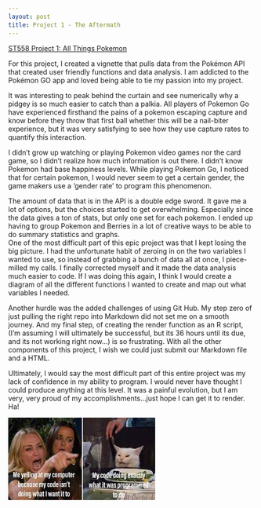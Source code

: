 ```yaml
---
layout: post
title: Project 1 - The Aftermath
---
```

[ST558 Project 1: All Things Pokemon](https://kramey4321.github.io/ST558proj1/)

For this project, I created a vignette that pulls data from the Pokémon API that created user friendly functions and data analysis.  I am addicted to the Pokémon GO app and loved being able to tie my passion into my project.  

It was interesting to peak behind the curtain and see numerically why a pidgey is so much easier to catch than a palkia.  All players of Pokemon Go have experienced firsthand the pains of a pokemon escaping capture and know before they throw that first ball whether this will be a nail-biter experience, but it was very satisfying to see how they use capture rates to quantify this interaction.    

I didn’t grow up watching or playing Pokemon video games nor the card game, so I didn’t realize how much information is out there.  I didn’t know Pokemon had base happiness levels.  While playing Pokemon Go, I noticed that for certain pokemon, I would never seem to get a certain gender, the game makers use a ‘gender rate’ to program this phenomenon.  

The amount of data that is in the API is a double edge sword.  It gave me a lot of options, but the choices started to get overwhelming.  Especially since the data gives a ton of stats, but only one set for each pokemon.  I ended up having to group Pokemon and Berries in a lot of creative ways to be able to do summary statistics and graphs.  
One of the most difficult part of this epic project was that I kept losing the big picture.  I had the unfortunate habit of zeroing in on the two variables I wanted to use, so instead of grabbing a bunch of data all at once, I piece-milled my calls.  I finally corrected myself and it made the data analysis much easier to code.  If I was doing this again, I think I would create a diagram of all the different functions I wanted to create and map out what variables I needed.  

Another hurdle was the added challenges of using Git Hub.  My step zero of just pulling the right repo into Markdown did not set me on a smooth journey.  And my final step, of creating the render function as an R script, (I’m assuming I will ultimately be successful, but its 36 hours until its due, and its not working right now…) is so frustrating.  With all the other components of this project, I wish we could just submit our Markdown file and a HTML.  

Ultimately, I would say the most difficult part of this entire project was my lack of confidence in my ability to program.  I would never have thought I could produce anything at this level.  It was a painful evolution, but I am very, very proud of my accomplishments…just hope I can get it to render. Ha!

![CatMeme](/images/B3pic.jpg)

